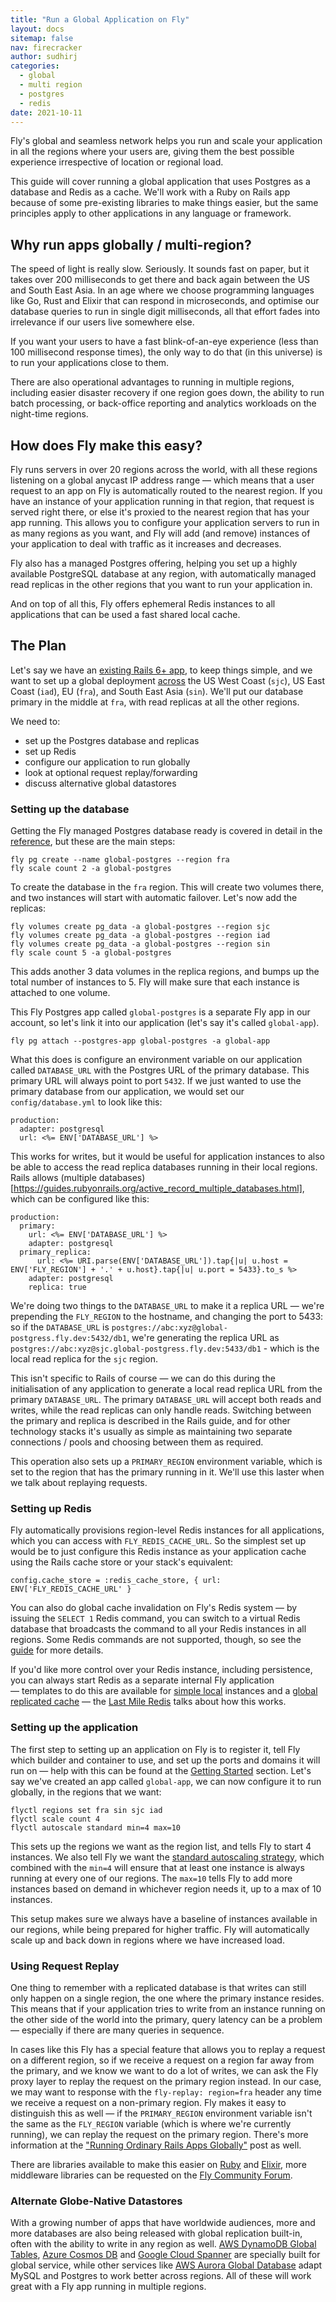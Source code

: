 ```yaml
---
title: "Run a Global Application on Fly"
layout: docs
sitemap: false
nav: firecracker
author: sudhirj
categories:
  - global
  - multi region
  - postgres
  - redis
date: 2021-10-11
---
```


Fly's global and seamless network helps you run and scale your application in all the regions where your users are, giving them the best possible experience irrespective of location or regional load. 

This guide will cover running a global application that uses Postgres as a database and Redis as a cache. We'll work with a Ruby on Rails app because of some pre-existing libraries to make things easier, but the same principles apply to other applications in any language or framework. 

## Why run apps globally / multi-region? 
The speed of light is really slow. Seriously. It sounds fast on paper, but it takes over 200 milliseconds to get there and back again between the US and South East Asia. In an age where we choose programming languages like Go, Rust and Elixir that can respond in microseconds, and optimise our database queries to run in single digit milliseconds, all that effort fades into irrelevance if our users live somewhere else. 

If you want your users to have a fast blink-of-an-eye experience (less than 100 millisecond response times), the only way to do that (in this universe) is to run your applications close to them.

There are also operational advantages to running in multiple regions, including easier disaster recovery if one region goes down, the ability to run batch processing, or back-office reporting and analytics workloads on the night-time regions.

## How does Fly make this easy? 
Fly runs servers in over 20 regions across the world, with all these regions listening on a global anycast IP address range — which means that a user request to an app on Fly is automatically routed to the nearest region. If you have an instance of your application running in that region, that request is served right there, or else it's proxied to the nearest region that has your app running. This allows you to configure your application servers to run in as many regions as you want, and Fly will add (and remove) instances of your application to deal with traffic as it increases and decreases. 

Fly also has a managed Postgres offering, helping you set up a highly available PostgreSQL database at any region, with automatically managed read replicas in the other regions that you want to run your application in. 

And on top of all this, Fly offers ephemeral Redis instances to all applications that can be used a fast shared local cache. 

## The Plan
Let's say we have an [existing Rails 6+ app](https://fly.io/docs/getting-started/ruby/), to keep things simple, and we want to set up a global deployment [across](https://fly.io/docs/reference/regions/) the US West Coast (`sjc`), US East Coast (`iad`), EU (`fra`), and South East Asia (`sin`). We'll put our database primary in the middle at `fra`, with read replicas at all the other regions. 

We need to:
* set up the Postgres database and replicas
* set up Redis
* configure our application to run globally
* look at optional request replay/forwarding
* discuss alternative global datastores

### Setting up the database
Getting the Fly managed Postgres database ready is covered in detail in the [reference](https://fly.io/docs/getting-started/multi-region-databases/), but these are the main steps: 

```
fly pg create --name global-postgres --region fra
fly scale count 2 -a global-postgres
```

To create the database in the `fra` region. This will create two volumes there, and two instances will start with automatic failover. Let's now add the replicas:

```
fly volumes create pg_data -a global-postgres --region sjc
fly volumes create pg_data -a global-postgres --region iad
fly volumes create pg_data -a global-postgres --region sin
fly scale count 5 -a global-postgres
```

This adds another 3 data volumes in the replica regions, and bumps up the total number of instances to 5. Fly will make sure that each instance is attached to one volume.

This Fly Postgres app called `global-postgres` is a separate Fly app in our account, so let's link it into our application (let's say it's called `global-app`).

```
fly pg attach --postgres-app global-postgres -a global-app
```

What this does is configure an environment variable on our application called `DATABASE_URL` with the Postgres URL of the primary database. This primary URL will always point to port `5432`. If we just wanted to use the primary database from our application, we would set our `config/database.yml` to look like this:

```
production:
  adapter: postgresql
  url: <%= ENV['DATABASE_URL'] %>
```

This works for writes, but it would be useful for application instances to also be able to access the read replica databases running in their local regions. Rails allows (multiple databases)[https://guides.rubyonrails.org/active_record_multiple_databases.html], which can be configured like this:
```
production:
  primary:
    url: <%= ENV['DATABASE_URL'] %>
    adapter: postgresql
  primary_replica:
	  url: <%= URI.parse(ENV['DATABASE_URL']).tap{|u| u.host = ENV['FLY_REGION'] + '.' + u.host}.tap{|u| u.port = 5433}.to_s %>
    adapter: postgresql
    replica: true
```

We're doing two things to the `DATABASE_URL` to make it a replica URL — we're prepending the `FLY_REGION` to the hostname, and changing the port to 5433: so if the `DATABASE_URL` is `postgres://abc:xyz@global-postgress.fly.dev:5432/db1`, we're generating the replica URL as `postgres://abc:xyz@sjc.global-postgress.fly.dev:5433/db1` - which is the local read replica for the `sjc` region.

This isn't specific to Rails of course — we can do this during the initialisation of any application to generate a local read replica URL from the primary `DATABASE_URL`. The primary `DATABASE_URL` will accept both reads and writes, while the read replicas can only handle reads. Switching between the primary and replica is described in the Rails guide, and for other technology stacks it's usually as simple as maintaining two separate connections / pools and choosing between them as required. 

This operation also sets up a `PRIMARY_REGION` environment variable, which is set to the region that has the primary running in it. We'll use this laster when we talk about replaying requests. 

### Setting up Redis
Fly automatically provisions region-level Redis instances for all applications, which you can access with `FLY_REDIS_CACHE_URL`. So the simplest set up would be to just configure this Redis instance as your application cache using the Rails cache store or your stack's equivalent:

```
config.cache_store = :redis_cache_store, { url: ENV['FLY_REDIS_CACHE_URL' }
```

You can also do global cache invalidation on Fly's Redis system — by issuing the `SELECT 1` Redis command, you can switch to a virtual Redis database that broadcasts the command to all your Redis instances in all regions. Some Redis commands are not supported, though, so see the [guide](https://fly.io/docs/reference/redis/#getting-redis-for-an-application) for more details. 

If you'd like more control over your Redis instance, including persistence, you can always start Redis as a separate internal Fly application — templates to do this are available for [simple local](https://github.com/fly-apps/redis) instances and a [global replicated cache](https://github.com/fly-apps/redis-geo-cache) — the [Last Mile Redis](https://fly.io/blog/last-mile-redis/) talks about how this works.

### Setting up the application
The first step to setting up an application on Fly is to register it, tell Fly which builder and container to use, and set up the ports and domains it will run on — help with this can be found at the [Getting Started](https://fly.io/docs/getting-started/) section. Let's say we've created an app called `global-app`, we can now configure it to run globally, in the regions that we want:

```
flyctl regions set fra sin sjc iad
flyctl scale count 4
flyctl autoscale standard min=4 max=10
```

This sets up the regions we want as the region list, and tells Fly to start 4 instances. We also tell Fly we want the [standard autoscaling strategy](https://fly.io/docs/reference/scaling/#autoscaling), which combined with the `min=4` will ensure that at least one instance is always running at every one of our regions. The `max=10` tells Fly to add more instances based on demand in whichever region needs it, up to a max of 10 instances. 

This setup makes sure we always have a baseline of instances available in our regions, while being prepared for higher traffic. Fly will automatically scale up and back down in regions where we have increased load. 

### Using Request Replay
One thing to remember with a replicated database is that writes can still only happen on a single region, the one where the primary instance resides. This means that if your application tries to write from an instance running on the other side of the world into the primary, query latency can be a problem — especially if there are many queries in sequence. 

In cases like this Fly has a special feature that allows you to replay a request on a different region, so if we receive a request on a region far away from the primary, and we know we want to do a lot of writes, we can ask the Fly proxy layer to replay the request on the primary region instead. In our case, we may want to response with the `fly-replay: region=fra` header any time we receive a request on a non-primary region. Fly makes it easy to distinguish this as well — if the `PRIMARY_REGION` environment variable isn't the same as the `FLY_REGION` variable (which is where we're currently running), we can replay the request on the primary region. There's more information at the ["Running Ordinary Rails Apps Globally"](https://fly.io/blog/run-ordinary-rails-apps-globally/) post as well.

There are libraries available to make this easier on [Ruby](https://github.com/superfly/fly-ruby) and [Elixir](https://hex.pm/packages/fly_postgres), more middleware libraries can be requested on the [Fly Community Forum](https://community.fly.io/).

### Alternate Globe-Native Datastores
With a growing number of apps that have worldwide audiences, more and more databases are also being released with global replication built-in, often with the ability to write in any region as well. [AWS DynamoDB Global Tables](https://aws.amazon.com/dynamodb/global-tables/), [Azure Cosmos DB](https://docs.microsoft.com/en-us/azure/cosmos-db/introduction) and [Google Cloud Spanner](https://cloud.google.com/spanner) are specially built for global service, while other services like [AWS Aurora Global Database](https://aws.amazon.com/rds/aurora/global-database/) adapt MySQL and Postgres to work better across regions. All of these will work great with a Fly app running in multiple regions.
